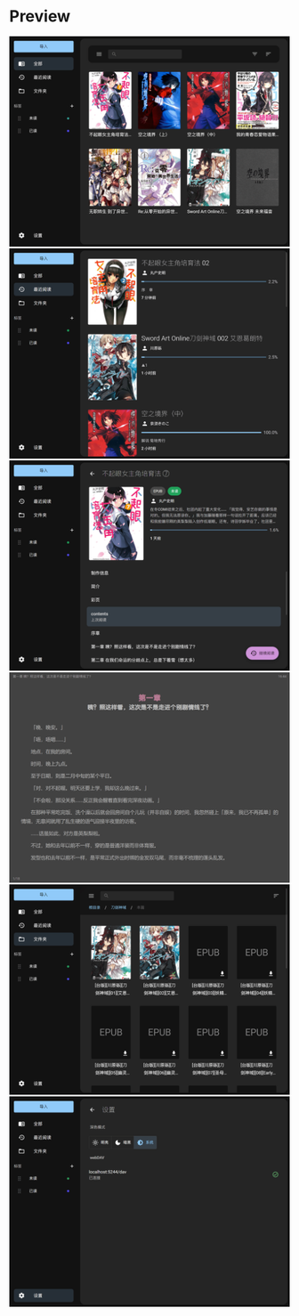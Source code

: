 # Preview

![](./res/book_list.png)
![](./res/book_recent_reads.png)
![](./res/book_detail.png)
![](./res/reader_epub.png)
![](./res/webdav_list.png)
![](./res/setting.png)
